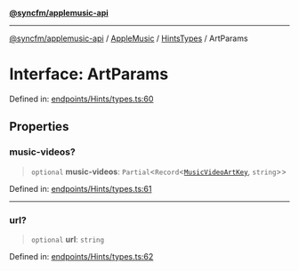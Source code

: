 [**@syncfm/applemusic-api**](../../../../../../README.md)

***

[@syncfm/applemusic-api](../../../../../../globals.md) / [AppleMusic](../../../README.md) / [HintsTypes](../README.md) / ArtParams

# Interface: ArtParams

Defined in: [endpoints/Hints/types.ts:60](https://github.com/sync-fm/applemusic-api/blob/9ff258d5e3837a0cb0f9914911c5614d92f344ed/src/endpoints/Hints/types.ts#L60)

## Properties

### music-videos?

> `optional` **music-videos**: `Partial`\<`Record`\<[`MusicVideoArtKey`](../enumerations/MusicVideoArtKey.md), `string`\>\>

Defined in: [endpoints/Hints/types.ts:61](https://github.com/sync-fm/applemusic-api/blob/9ff258d5e3837a0cb0f9914911c5614d92f344ed/src/endpoints/Hints/types.ts#L61)

***

### url?

> `optional` **url**: `string`

Defined in: [endpoints/Hints/types.ts:62](https://github.com/sync-fm/applemusic-api/blob/9ff258d5e3837a0cb0f9914911c5614d92f344ed/src/endpoints/Hints/types.ts#L62)
